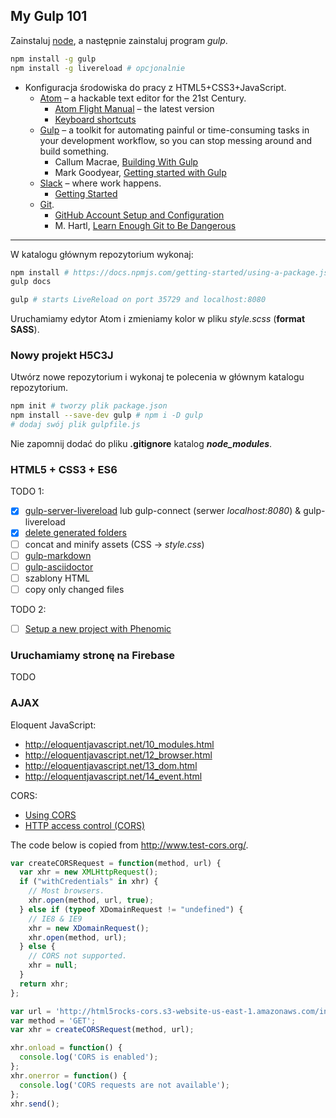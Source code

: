 ## My Gulp 101

Zainstaluj [node](https://nodejs.org/en/), a następnie zainstaluj program _gulp_.

```sh
npm install -g gulp
npm install -g livereload # opcjonalnie
```

- Konfiguracja środowiska do pracy z HTML5+CSS3+JavaScript.
  * [Atom](https://atom.io) – a hackable text editor for the 21st Century.
    - [Atom Flight Manual](https://atom.io/docs/latest/) – the latest version
    - [Keyboard shortcuts](https://github.com/nwinkler/atom-keyboard-shortcuts)
  * [Gulp](http://gulpjs.com) – a toolkit for automating painful or
    time-consuming tasks in your development workflow, so you can stop
    messing around and build something.
    - Callum Macrae, [Building With Gulp](https://www.smashingmagazine.com/2014/06/building-with-gulp/)
    - Mark Goodyear, [Getting started with Gulp](https://markgoodyear.com/2014/01/getting-started-with-gulp/)
  * [Slack](https://slack.com) – where work happens.
    - [Getting Started](https://get.slack.help/hc/en-us/categories/202622877-Slack-Guides)
  * [Git](https://git-scm.com/book/en/v2).
    - [GitHub Account Setup and Configuration](https://git-scm.com/book/en/v2/GitHub-Account-Setup-and-Configuration)
    - M. Hartl, [Learn Enough Git to Be Dangerous](https://www.learnenough.com/git-tutorial)

----

W katalogu głównym repozytorium wykonaj:

```sh
npm install # https://docs.npmjs.com/getting-started/using-a-package.json
gulp docs

gulp # starts LiveReload on port 35729 and localhost:8080
```

Uruchamiamy edytor Atom i zmieniamy kolor w pliku
_style.scss_ (**format SASS**).


### Nowy projekt H5C3J

Utwórz nowe repozytorium i wykonaj te polecenia w głównym katalogu repozytorium.

```sh
npm init # tworzy plik package.json
npm install --save-dev gulp # npm i -D gulp
# dodaj swój plik gulpfile.js
```

Nie zapomnij dodać do pliku **.gitignore** katalog **_node_modules_**.


### HTML5 + CSS3 + ES6

TODO 1:

- [x] [gulp-server-livereload](https://www.npmjs.com/package/gulp-server-livereload)
  lub gulp-connect (serwer _localhost:8080_) & gulp-livereload
- [x] [delete generated folders](https://github.com/gulpjs/gulp/blob/master/docs/recipes/delete-files-folder.md)
- [ ] concat and minify assets (CSS -> _style.css_)
- [ ] [gulp-markdown](https://www.npmjs.com/package/gulp-markdown)
- [ ] [gulp-asciidoctor](https://github.com/asciidoctor/gulp-asciidoctor)
- [ ] szablony HTML
- [ ] copy only changed files

TODO 2:

- [ ] [Setup a new project with Phenomic](https://phenomic.io/docs/setup/)


### Uruchamiamy stronę na Firebase

TODO


### AJAX

Eloquent JavaScript:

* http://eloquentjavascript.net/10_modules.html
* http://eloquentjavascript.net/12_browser.html
* http://eloquentjavascript.net/13_dom.html
* http://eloquentjavascript.net/14_event.html

CORS:

* [Using CORS](https://www.html5rocks.com/en/tutorials/cors/)
* [HTTP access control (CORS)](https://developer.mozilla.org/en-US/docs/Web/HTTP/Access_control_CORS)

The code below is copied from http://www.test-cors.org/.

```js
var createCORSRequest = function(method, url) {
  var xhr = new XMLHttpRequest();
  if ("withCredentials" in xhr) {
    // Most browsers.
    xhr.open(method, url, true);
  } else if (typeof XDomainRequest != "undefined") {
    // IE8 & IE9
    xhr = new XDomainRequest();
    xhr.open(method, url);
  } else {
    // CORS not supported.
    xhr = null;
  }
  return xhr;
};

var url = 'http://html5rocks-cors.s3-website-us-east-1.amazonaws.com/index.html';
var method = 'GET';
var xhr = createCORSRequest(method, url);

xhr.onload = function() {
  console.log('CORS is enabled');
};
xhr.onerror = function() {
  console.log('CORS requests are not available');
};
xhr.send();
```
